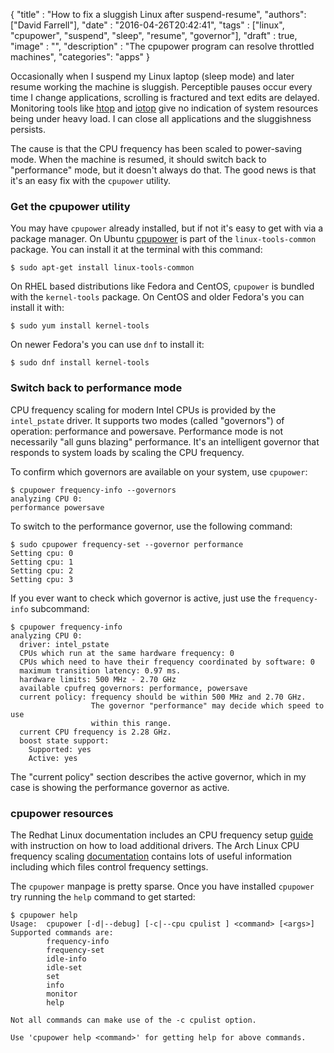 
  {
    "title"  : "How to fix a sluggish Linux after suspend-resume",
    "authors": ["David Farrell"],
    "date"   : "2016-04-26T20:42:41",
    "tags"   : ["linux", "cpupower", "suspend", "sleep", "resume", "governor"],
    "draft"  : true,
    "image"  : "",
    "description" : "The cpupower program can resolve throttled machines",
    "categories": "apps"
  }

Occasionally when I suspend my Linux laptop (sleep mode) and later resume working the machine is sluggish. Perceptible pauses occur every time I change applications, scrolling is fractured and text edits are delayed. Monitoring tools like [htop](http://hisham.hm/htop/) and [iotop](http://guichaz.free.fr/iotop/) give no indication of system resources being under heavy load. I can close all applications and the sluggishness persists.

The cause is that the CPU frequency has been scaled to power-saving mode. When the machine is resumed, it should switch back to "performance" mode, but it doesn't always do that. The good news is that it's an easy fix with the `cpupower` utility.

### Get the cpupower utility

You may have `cpupower` already installed, but if not it's easy to get with via a package manager. On Ubuntu [cpupower](http://manpages.ubuntu.com/manpages/trusty/man1/cpupower.1.html) is part of the `linux-tools-common` package. You can install it at the terminal with this command:

    $ sudo apt-get install linux-tools-common

On RHEL based distributions like Fedora and CentOS, `cpupower` is bundled with the `kernel-tools` package. On CentOS and older Fedora's you can install it with:

    $ sudo yum install kernel-tools

On newer Fedora's you can use `dnf` to install it:

    $ sudo dnf install kernel-tools

### Switch back to performance mode

CPU frequency scaling for modern Intel CPUs is provided by the `intel_pstate` driver. It supports two modes (called "governors") of operation: performance and powersave. Performance mode is not necessarily "all guns blazing" performance. It's an intelligent governor that responds to system loads by scaling the CPU frequency.

To confirm which governors are available on your system, use `cpupower`:

    $ cpupower frequency-info --governors
    analyzing CPU 0:
    performance powersave

To switch to the performance governor, use the following command:

    $ sudo cpupower frequency-set --governor performance
    Setting cpu: 0
    Setting cpu: 1
    Setting cpu: 2
    Setting cpu: 3

If you ever want to check which governor is active, just use the `frequency-info` subcommand:

    $ cpupower frequency-info
    analyzing CPU 0:
      driver: intel_pstate
      CPUs which run at the same hardware frequency: 0
      CPUs which need to have their frequency coordinated by software: 0
      maximum transition latency: 0.97 ms.
      hardware limits: 500 MHz - 2.70 GHz
      available cpufreq governors: performance, powersave
      current policy: frequency should be within 500 MHz and 2.70 GHz.
                      The governor "performance" may decide which speed to use
                      within this range.
      current CPU frequency is 2.28 GHz.
      boost state support:
        Supported: yes
        Active: yes

The "current policy" section describes the active governor, which in my case is showing the performance governor as active.

### cpupower resources

The Redhat Linux documentation includes an CPU frequency setup [guide](https://access.redhat.com/documentation/en-US/Red_Hat_Enterprise_Linux/6/html/Power_Management_Guide/cpufreq_setup.html#enabling_a_cpufreq_governor) with instruction on how to load additional drivers. The Arch Linux CPU frequency scaling [documentation](https://wiki.archlinux.org/index.php/CPU_Frequency_Scaling) contains lots of useful information including which files control frequency settings.

The `cpupower` manpage is pretty sparse. Once you have installed `cpupower` try running the `help` command to get started:

    $ cpupower help
    Usage:  cpupower [-d|--debug] [-c|--cpu cpulist ] <command> [<args>]
    Supported commands are:
            frequency-info
            frequency-set
            idle-info
            idle-set
            set
            info
            monitor
            help

    Not all commands can make use of the -c cpulist option.

    Use 'cpupower help <command>' for getting help for above commands.
